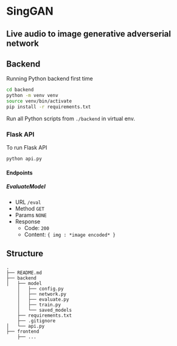 # SingGAN

## Live audio to image generative adverserial network

## Backend

Running Python backend first time

```bash
cd backend
python -m venv venv
source venv/bin/activate
pip install -r requirements.txt
```

Run all Python scripts from `./backend` in virtual env.

### Flask API

To run Flask API

```bash
python api.py
```

#### Endpoints

##### EvaluateModel

- URL
  `/eval`
- Method
  `GET`
- Params
  `NONE`
- Response
  - Code: `200`
  - Content: `{ img : *image encoded* }`

## Structure

```
.
├── README.md
├── backend
│   ├── model
    │   ├── config.py
    │   ├── network.py
    │   ├── evaluate.py
    │   ├── train.py
    │   └── saved_models
    ├── requirements.txt
    ├── .gitignore
│   └── api.py
├── frontend
    ├── ...

```
